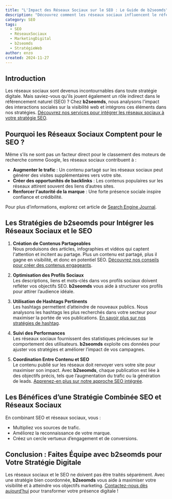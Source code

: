 ```yaml
---
title: "L'Impact des Réseaux Sociaux sur le SEO : Le Guide de b2seomds"
description: "Découvrez comment les réseaux sociaux influencent le référencement naturel et boostent la visibilité de votre site web"
category: SEO
tags:
  - SEO
  - RéseauxSociaux
  - MarketingDigital
  - b2seomds
  - StratégieWeb
author: enzo
created: 2024-11-27
---
```


## Introduction

Les réseaux sociaux sont devenus incontournables dans toute stratégie digitale. Mais saviez-vous qu'ils jouent également un rôle indirect dans le référencement naturel (SEO) ? Chez **b2seomds**, nous analysons l'impact des interactions sociales sur la visibilité web et intégrons ces éléments dans nos stratégies. [Découvrez nos services pour intégrer les réseaux sociaux à votre stratégie SEO](/blog).

## Pourquoi les Réseaux Sociaux Comptent pour le SEO ?

Même s’ils ne sont pas un facteur direct pour le classement des moteurs de recherche comme Google, les réseaux sociaux contribuent à :

- **Augmenter le trafic** : Un contenu partagé sur les réseaux sociaux peut générer des visites supplémentaires vers votre site.
- **Créer des opportunités de backlinks** : Les contenus populaires sur les réseaux attirent souvent des liens d’autres sites.
- **Renforcer l'autorité de la marque** : Une forte présence sociale inspire confiance et crédibilité.

Pour plus d’informations, explorez cet article de [Search Engine Journal](https://www.searchenginejournal.com/social-media-and-seo/).

## Les Stratégies de b2seomds pour Intégrer les Réseaux Sociaux et le SEO

1. **Création de Contenus Partageables**  
   Nous produisons des articles, infographies et vidéos qui captent l'attention et incitent au partage. Plus un contenu est partagé, plus il gagne en visibilité, et donc en potentiel SEO. [Découvrez nos conseils pour créer des contenus engageants](/search).

2. **Optimisation des Profils Sociaux**  
   Les descriptions, liens et mots-clés dans vos profils sociaux doivent refléter vos objectifs SEO. **b2seomds** vous aide à structurer vos profils pour attirer l’audience idéale.

3. **Utilisation de Hashtags Pertinents**  
   Les hashtags permettent d’atteindre de nouveaux publics. Nous analysons les hashtags les plus recherchés dans votre secteur pour maximiser la portée de vos publications. [En savoir plus sur nos stratégies de hashtag](/contact).

4. **Suivi des Performances**  
   Les réseaux sociaux fournissent des statistiques précieuses sur le comportement des utilisateurs. **b2seomds** exploite ces données pour ajuster vos stratégies et améliorer l’impact de vos campagnes.

5. **Coordination Entre Contenu et SEO**  
   Le contenu publié sur les réseaux doit renvoyer vers votre site pour maximiser son impact. Avec **b2seomds**, chaque publication est liée à des objectifs précis, tels que l’augmentation du trafic ou la génération de leads. [Apprenez-en plus sur notre approche SEO intégrée](/blog).

## Les Bénéfices d’une Stratégie Combinée SEO et Réseaux Sociaux

En combinant SEO et réseaux sociaux, vous :

- Multipliez vos sources de trafic.
- Améliorez la reconnaissance de votre marque.
- Créez un cercle vertueux d’engagement et de conversions.

## Conclusion : Faites Équipe avec b2seomds pour Votre Stratégie Digitale

Les réseaux sociaux et le SEO ne doivent pas être traités séparément. Avec une stratégie bien coordonnée, **b2seomds** vous aide à maximiser votre visibilité et à atteindre vos objectifs marketing. [Contactez-nous dès aujourd’hui](/contact) pour transformer votre présence digitale !
